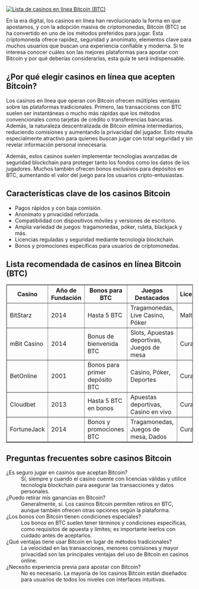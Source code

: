 [![Lista de casinos en línea Bitcoin (BTC)](https://123-caf.pages.dev/gitsignup.png)](https://vrmoo.ru/Bt82HjjY)

<p>En la era digital, los casinos en línea han revolucionado la forma en que apostamos, y con la adopción masiva de criptomonedas, Bitcoin (BTC) se ha convertido en uno de los métodos preferidos para jugar. Esta criptomoneda ofrece rapidez, seguridad y anonimato, elementos clave para muchos usuarios que buscan una experiencia confiable y moderna. Si te interesa conocer cuáles son las mejores plataformas para apostar con Bitcoin y por qué deberías considerarlas, esta guía te será indispensable.</p>  <h2>¿Por qué elegir casinos en línea que acepten Bitcoin?</h2> <p>Los casinos en línea que operan con Bitcoin ofrecen múltiples ventajas sobre las plataformas tradicionales. Primero, las transacciones con BTC suelen ser instantáneas o mucho más rápidas que los métodos convencionales como tarjetas de crédito o transferencias bancarias. Además, la naturaleza descentralizada de Bitcoin elimina intermediarios, reduciendo comisiones y aumentando la privacidad del jugador. Esto resulta especialmente atractivo para quienes buscan jugar con total seguridad y sin revelar información personal innecesaria.</p> <p>Además, estos casinos suelen implementar tecnologías avanzadas de seguridad blockchain para proteger tanto los fondos como los datos de los jugadores. Muchos también ofrecen bonos exclusivos para depósitos en BTC, aumentando el valor del juego para los usuarios cripto-entusiastas.</p>  <h2>Características clave de los casinos Bitcoin</h2> <ul>   <li>Pagos rápidos y con baja comisión.</li>   <li>Anonimato y privacidad reforzada.</li>   <li>Compatibilidad con dispositivos móviles y versiones de escritorio.</li>   <li>Amplia variedad de juegos: tragamonedas, póker, ruleta, blackjack y más.</li>   <li>Licencias reguladas y seguridad mediante tecnología blockchain.</li>   <li>Bonos y promociones específicas para usuarios de criptomonedas.</li> </ul>  <h2>Lista recomendada de casinos en línea Bitcoin (BTC)</h2> <table border="1" cellspacing="0" cellpadding="8">   <thead>     <tr>       <th>Casino</th>       <th>Año de Fundación</th>       <th>Bonos para BTC</th>       <th>Juegos Destacados</th>       <th>Licencia</th>     </tr>   </thead>   <tbody>     <tr>       <td>BitStarz</td>       <td>2014</td>       <td>Hasta 5 BTC</td>       <td>Tragamonedas, Live Casino, Póker</td>       <td>Malta</td>     </tr>     <tr>       <td>mBit Casino</td>       <td>2014</td>       <td>Bonus de bienvenida BTC</td>       <td>Slots, Apuestas deportivas, Juegos de mesa</td>       <td>Curazao</td>     </tr>     <tr>       <td>BetOnline</td>       <td>2001</td>       <td>Bonos para primer depósito BTC</td>       <td>Casino, Póker, Deportes</td>       <td>Curazao</td>     </tr>     <tr>       <td>Cloudbet</td>       <td>2013</td>       <td>Hasta 5 BTC en bonos</td>       <td>Apuestas deportivas, Casino en vivo</td>       <td>Curazao</td>     </tr>     <tr>       <td>FortuneJack</td>       <td>2014</td>       <td>Bonos y promociones BTC</td>       <td>Tragamonedas, Juegos de mesa, Dados</td>       <td>Curazao</td>     </tr>   </tbody> </table>  <h2>Preguntas frecuentes sobre casinos Bitcoin</h2> <dl>   <dt>¿Es seguro jugar en casinos que aceptan Bitcoin?</dt>   <dd>Sí, siempre y cuando el casino cuente con licencias válidas y utilice tecnología blockchain para asegurar las transacciones y datos personales.</dd>    <dt>¿Puedo retirar mis ganancias en Bitcoin?</dt>   <dd>Generalmente, sí. Los casinos Bitcoin permiten retiros en BTC, aunque también ofrecen otras opciones según la plataforma.</dd>    <dt>¿Los bonos con Bitcoin tienen condiciones especiales?</dt>   <dd>Los bonos en BTC suelen tener términos y condiciones específicas, como requisitos de apuesta y límites; es importante leerlos con cuidado antes de aceptarlos.</dd>    <dt>¿Qué ventajas tiene usar Bitcoin en lugar de métodos tradicionales?</dt>   <dd>La velocidad en las transacciones, menores comisiones y mayor privacidad son las principales ventajas del uso de Bitcoin en casinos online.</dd>    <dt>¿Necesito experiencia previa para apostar con Bitcoin?</dt>   <dd>No es necesario. La mayoría de los casinos Bitcoin están diseñados para usuarios de todos los niveles con interfaces intuitivas.</dd> </dl>